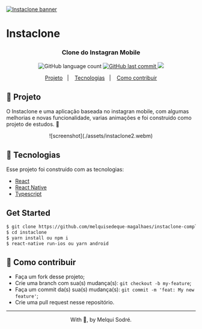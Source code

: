 <a href="https://www.instaclone.net"><img src="https://res.cloudinary.com/drwb19czo/image/upload/v1591476975/New_Project_1_yk24bj.png" title="Instaclone" alt="Instaclone banner"></a>

# Instaclone

<h3 align="center">
	Clone do Instagran Mobile
</h3>
<p align="center">
  <img alt="GitHub language count" src="https://img.shields.io/badge/languages-7-green">

  <a href="https://github.com/leoskrr/GoMarketplace/commits/master">
    <img alt="GitHub last commit" src="https://img.shields.io/badge/last%20commit-july-yellowgreen">
  </a>

  <img src="https://img.shields.io/badge/tests-100%25-brightgreen"/>

<p align="center">
  <a href="#-projeto">Projeto</a>&nbsp;&nbsp;&nbsp;|&nbsp;&nbsp;&nbsp;
  <a href="#rocket-Tecnologias">Tecnologias</a>&nbsp;&nbsp;&nbsp;|&nbsp;&nbsp;&nbsp;
  <a href="#-como-contribuir">Como contribuir</a>
</p>


## 📱 Projeto

O Instaclone e uma aplicação baseada no instagran mobile, com algumas melhorias e novas funcionalidade, varias animações e foi construido como projeto de estudos.
🚀
</p>

<p align="center">
    ![screenshot](./assets/instaclone2.webm)
</p>


## :rocket: Tecnologias

Esse projeto foi construído com as tecnologias:
- [React](https://pt-br.reactjs.org/)
- [React Native](https://reactnative.dev/)
- [Typescript](https://www.typescriptlang.org/)

## Get Started

```sh
$ git clone https://github.com/melquisedeque-magalhaes/instaclone-complete-functions.git
$ cd instaclone
$ yarn install ou npm i
$ react-native run-ios ou yarn android
```

## 🤔 Como contribuir

- Faça um fork desse projeto;
- Crie uma branch com sua(s) mudança(s): `git checkout -b my-feature`;
- Faça um commit da(s) sua(s) mudança(s): `git commit -m 'feat: My new feature'`;
- Crie uma pull request nesse repositório.

---

<p align="center">With 💜, by Melqui Sodré.</p>

[nodejs]: https://nodejs.org/
[yarn]: https://yarnpkg.com/
[vc]: https://code.visualstudio.com/
[vceditconfig]: https://marketplace.visualstudio.com/items?itemName=EditorConfig.EditorConfig
[vceslint]: https://marketplace.visualstudio.com/items?itemName=dbaeumer.vscode-eslint
[prettier]: https://marketplace.visualstudio.com/items?itemName=esbenp.prettier-vscode
